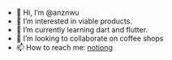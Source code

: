 - 👋 Hi, I’m @anznwu
- 👀 I’m interested in viable products.
- 🌱 I’m currently learning dart and flutter.
- 💞️ I’m looking to collaborate on coffee shops
- 📫 How to reach me: [notiong](https://anznwu.notion.site/Job-Board-26c3ab2fbc1a447f85fb2e9ce2c8cb4e)

<!---
anznwu/anznwu is a ✨ special ✨ repository because its `README.md` (this file) appears on your GitHub profile.
You can click the Preview link to take a look at your changes.
--->
